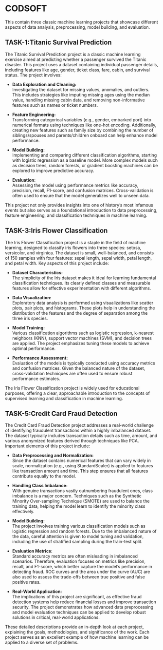 # CODSOFT
This contain three classic machine learning projects that showcase different aspects of data analysis, preprocessing, model building, and evaluation.
## TASK-1:Titanic Survival Prediction

The Titanic Survival Prediction project is a classic machine learning exercise aimed at predicting whether a passenger survived the Titanic disaster. This project uses a dataset containing individual passenger details, including features like age, gender, ticket class, fare, cabin, and survival status. The project involves:

- **Data Exploration and Cleaning:**  
  Investigating the dataset for missing values, anomalies, and outliers. This includes strategies like imputing missing ages using the median value, handling missing cabin data, and removing non-informative features such as names or ticket numbers.

- **Feature Engineering:**  
  Transforming categorical variables (e.g., gender, embarked port) into numerical formats using techniques like one-hot encoding. Additionally, creating new features such as family size by combining the number of siblings/spouses and parents/children onboard can help enhance model performance.

- **Model Building:**  
  Implementing and comparing different classification algorithms, starting with logistic regression as a baseline model. More complex models such as decision trees, random forests, or gradient boosting machines can be explored to improve predictive accuracy.

- **Evaluation:**  
  Assessing the model using performance metrics like accuracy, precision, recall, F1-score, and confusion matrices. Cross-validation is often used to ensure that the model generalizes well to unseen data.

This project not only provides insights into one of history’s most infamous events but also serves as a foundational introduction to data preprocessing, feature engineering, and classification techniques in machine learning.

## TASK-3:Iris Flower Classification

The Iris Flower Classification project is a staple in the field of machine learning, designed to classify iris flowers into three species: setosa, versicolor, and virginica. The dataset is small, well-balanced, and consists of 150 samples with four features: sepal length, sepal width, petal length, and petal width. Key aspects of this project include:

- **Dataset Characteristics:**  
  The simplicity of the Iris dataset makes it ideal for learning fundamental classification techniques. Its clearly defined classes and measurable features allow for effective experimentation with different algorithms.

- **Data Visualization:**  
  Exploratory data analysis is performed using visualizations like scatter plots, pair plots, and histograms. These plots help in understanding the distribution of the features and the degree of separation among the three iris species.

- **Model Training:**  
  Various classification algorithms such as logistic regression, k-nearest neighbors (KNN), support vector machines (SVM), and decision trees are applied. The project emphasizes tuning these models to achieve optimal performance.

- **Performance Assessment:**  
  Evaluation of the models is typically conducted using accuracy metrics and confusion matrices. Given the balanced nature of the dataset, cross-validation techniques are often used to ensure robust performance estimates.

The Iris Flower Classification project is widely used for educational purposes, offering a clear, approachable introduction to the concepts of supervised learning and classification in machine learning.

## TASK-5:Credit Card Fraud Detection

The Credit Card Fraud Detection project addresses a real-world challenge of identifying fraudulent transactions within a highly imbalanced dataset. The dataset typically includes transaction details such as time, amount, and various anonymized features derived through techniques like PCA. Important elements of this project include:

- **Data Preprocessing and Normalization:**  
  Since the dataset contains numerical features that can vary widely in scale, normalization (e.g., using StandardScaler) is applied to features like transaction amount and time. This step ensures that all features contribute equally to the model.

- **Handling Class Imbalance:**  
  With genuine transactions vastly outnumbering fraudulent ones, class imbalance is a major concern. Techniques such as the Synthetic Minority Over-sampling Technique (SMOTE) are used to balance the training data, helping the model learn to identify the minority class effectively.

- **Model Building:**  
  The project involves training various classification models such as logistic regression and random forests. Due to the imbalanced nature of the data, careful attention is given to model tuning and validation, including the use of stratified sampling during the train-test split.

- **Evaluation Metrics:**  
  Standard accuracy metrics are often misleading in imbalanced scenarios. Therefore, evaluation focuses on metrics like precision, recall, and F1-score, which better capture the model’s performance in detecting fraud. ROC curves and the area under the curve (AUC) are also used to assess the trade-offs between true positive and false positive rates.

- **Real-World Application:**  
  The implications of this project are significant, as effective fraud detection systems help reduce financial losses and improve transaction security. The project demonstrates how advanced data preprocessing and model evaluation techniques can be applied to develop robust solutions in critical, real-world applications.

These detailed descriptions provide an in-depth look at each project, explaining the goals, methodologies, and significance of the work. Each project serves as an excellent example of how machine learning can be applied to a diverse set of problems.
